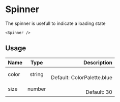<!-- 
This is an auto-generated markdown. 
You can change it in "src/atoms/Spinner.jsx" and run build:docs to update this file.
-->
# Spinner
The spinner is usefull to indicate a loading state

```example
<Spinner />
```
## Usage
| Name        | Type           | Description  |
| ----------- |:--------------:| ------------:|
|color|string|<br>Default: ColorPalette.blue
|size|number|<br>Default: 30
